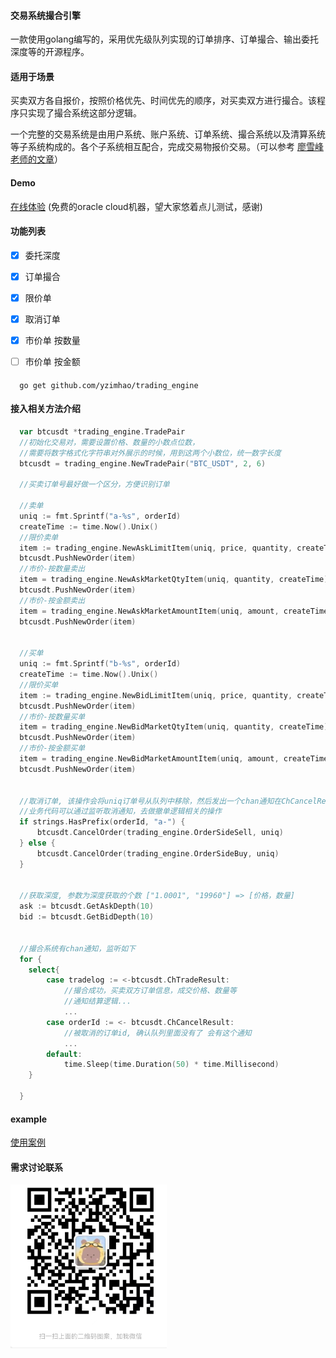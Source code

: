 #### 交易系统撮合引擎
  一款使用golang编写的，采用优先级队列实现的订单排序、订单撮合、输出委托深度等的开源程序。

#### 适用于场景 
  买卖双方各自报价，按照价格优先、时间优先的顺序，对买卖双方进行撮合。该程序只实现了撮合系统这部分逻辑。
  
  一个完整的交易系统是由用户系统、账户系统、订单系统、撮合系统以及清算系统等子系统构成的。各个子系统相互配合，完成交易物报价交易。（可以参考 <a href="https://www.liaoxuefeng.com/article/1185272483766752" target="_blank">廖雪峰老师的文章</a>）

  

#### Demo
  <a href="http://132.226.14.192:8080/demo">在线体验</a> (免费的oracle cloud机器，望大家悠着点儿测试，感谢)
#### 功能列表
  - [x] 委托深度
  - [x] 订单撮合  
  - [x] 限价单
  - [x] 取消订单
  - [x] 市价单 按数量
  - [ ] 市价单 按金额


####
```
  go get github.com/yzimhao/trading_engine
```

#### 接入相关方法介绍
```go
  var btcusdt *trading_engine.TradePair
  //初始化交易对，需要设置价格、数量的小数点位数，
  //需要将数字格式化字符串对外展示的时候，用到这两个小数位，统一数字长度
  btcusdt = trading_engine.NewTradePair("BTC_USDT", 2, 6)

  //买卖订单号最好做一个区分，方便识别订单
  
  //卖单
  uniq := fmt.Sprintf("a-%s", orderId)
  createTime := time.Now().Unix()
  //限价卖单
  item := trading_engine.NewAskLimitItem(uniq, price, quantity, createTime)
  btcusdt.PushNewOrder(item)
  //市价-按数量卖出
  item = trading_engine.NewAskMarketQtyItem(uniq, quantity, createTime)
  btcusdt.PushNewOrder(item)
  //市价-按金额卖出
  item = trading_engine.NewAskMarketAmountItem(uniq, amount, createTime)
  btcusdt.PushNewOrder(item)


  //买单
  uniq := fmt.Sprintf("b-%s", orderId)
  createTime := time.Now().Unix()
  //限价买单
  item := trading_engine.NewBidLimitItem(uniq, price, quantity, createTime)
  btcusdt.PushNewOrder(item)
  //市价-按数量买单
  item = trading_engine.NewBidMarketQtyItem(uniq, quantity, createTime)
  btcusdt.PushNewOrder(item)
  //市价-按金额买单
  item = trading_engine.NewBidMarketAmountItem(uniq, amount, createTime)
  btcusdt.PushNewOrder(item)


  //取消订单, 该操作会将uniq订单号从队列中移除，然后发出一个chan通知在ChCancelResult
  //业务代码可以通过监听取消通知，去做撤单逻辑相关的操作
  if strings.HasPrefix(orderId, "a-") {
      btcusdt.CancelOrder(trading_engine.OrderSideSell, uniq)
  } else {
      btcusdt.CancelOrder(trading_engine.OrderSideBuy, uniq)
  }


  //获取深度, 参数为深度获取的个数 ["1.0001", "19960"] => [价格，数量]
  ask := btcusdt.GetAskDepth(10)
  bid := btcusdt.GetBidDepth(10)


  //撮合系统有chan通知，监听如下
  for {
    select{
        case tradelog := <-btcusdt.ChTradeResult:
            //撮合成功，买卖双方订单信息，成交价格、数量等
            //通知结算逻辑...
            ...
        case orderId := <- btcusdt.ChCancelResult:
            //被取消的订单id, 确认队列里面没有了 会有这个通知
            ...
        default:
            time.Sleep(time.Duration(50) * time.Millisecond)
    }
    
  }

```  



#### example
  <a href="example">使用案例</a>


#### 需求讨论联系
<img src="example/me.jpg" style="width:250px;">